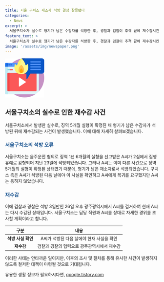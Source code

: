 ```yaml
---
title: 서울 구치소 재소자 석방 결정 잘못됐다
categories:
  - News
excerpt: >
  서울구치소가 실수로 형기가 남은 수감자를 석방한 후, 경찰과 검찰이 추격 끝에 재수감시킨 일이 발생했다. 음주운전으로 1년 6개월 실형을 받았던 A씨가 2심에서 집행유예로 석방되었으나, 또 다른 사건으로 5개월 실형이 확정돼 형기가 남은 상태였다. 구치소는 석방 후 사실을 알게 되어 A씨를 요구했지만 A씨는 응하지 않아 경찰과 검찰이 3일 만에 재수감했다. 현재 A씨는 다시 수감 중이며, 구치소는 상세한 경위를 조사 중이다. (단어 수: 88)
feature_text: >
  서울구치소가 실수로 형기가 남은 수감자를 석방한 후, 경찰과 검찰이 추격 끝에 재수감시킨 일이 발생했다. 음주운전으로 1년 6개월 실형을 받았던 A씨가 2심에서 집행유예로 석방되었으나, 또 다른 사건으로 5개월 실형이 확정돼 형기가 남은 상태였다. 구치소는 석방 후 사실을 알게 되어 A씨를 요구했지만 A씨는 응하지 않아 경찰과 검찰이 3일 만에 재수감했다. 현재 A씨는 다시 수감 중이며, 구치소는 상세한 경위를 조사 중이다. (단어 수: 88)
image: '/assets/img/newspaper.png'
---
```


<p><img src="/assets/img/news.png" alt="rentncar 속보" /></p>

<h2 data-ke-size="size26">서울구치소의 실수로 인한 재수감 사건</h2>

<p data-ke-size="size16">서울구치소에서 발생한 실수로, 징역 5개월 실형이 확정된 채 형기가 남은 수감자가 석방된 뒤에 재수감되는 사건이 발생했습니다. 이에 대해 자세히 살펴보겠습니다.</p>

<h3><b><span style="color: #1a5490;">서울구치소의 석방 오류</span></b></h3>

<p data-ke-size="size16">서울구치소는 음주운전 혐의로 징역 1년 6개월의 실형을 선고받은 A씨가 2심에서 집행유예로 감형되어 지난 23일에 석방되었습니다. 그러나 A씨는 이미 다른 사건으로 징역 5개월의 실형이 확정된 상태였기 때문에, 형기가 남은 재소자로서 석방되었습니다. 구치소 측은 A씨가 석방된 다음 날에야 이 사실을 확인하고 A씨에게 복귀를 요구했지만 A씨는 응하지 않았습니다.</p>

<h3><b><span style="color: #1a5490;">재수감</span></b></h3>

<p data-ke-size="size16">이에 검찰과 경찰은 석방 3일만인 26일 오후 광주광역시에서 A씨를 검거하여 현재 A씨는 다시 수감된 상태입니다. 서울구치소는 담당 직원과 A씨를 상대로 자세한 경위를 조사할 계획이라고 합니다.</p>

<table>
    <thead>
        <tr>
            <th>구분</th>
            <th>내용</th>
        </tr>
    </thead>
    <tbody>
        <tr>
            <td style="text-align: center; height: 17px;"><b>석방 사실 확인</b></td>
            <td style="text-align: center; height: 17px;">A씨가 석방된 다음 날에야 현재 사실을 확인</td>
        </tr>
        <tr>
            <td style="text-align: center; height: 17px;"><b>재수감</b></td>
            <td style="text-align: center; height: 17px;">검찰과 경찰의 협력으로 광주광역시에서 재수감</td>
        </tr>
    </tbody>
</table>

<p data-ke-size="size16">이러한 사태는 안타까운 일이지만, 이후의 조사 및 절차를 통해 유사한 사건이 발생하지 않도록 철저한 대책이 마련될 것으로 기대됩니다. </p>
유용한 생활 정보가 필요하시다면, <a href="https://qoogle.tistory.com" rel="dofollow">qoogle.tistory.com</a>


